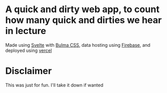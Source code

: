 # A quick and dirty web app, to count how many quick and dirties we hear in lecture

Made using [Svelte](https://svelte.dev/) with [Bulma CSS](https://bulma.io/), data hosting using [Firebase](https://firebase.google.com/), and deployed using [vercel](https://vercel.com/)

# Disclaimer

This was just for fun. I'll take it down if wanted
